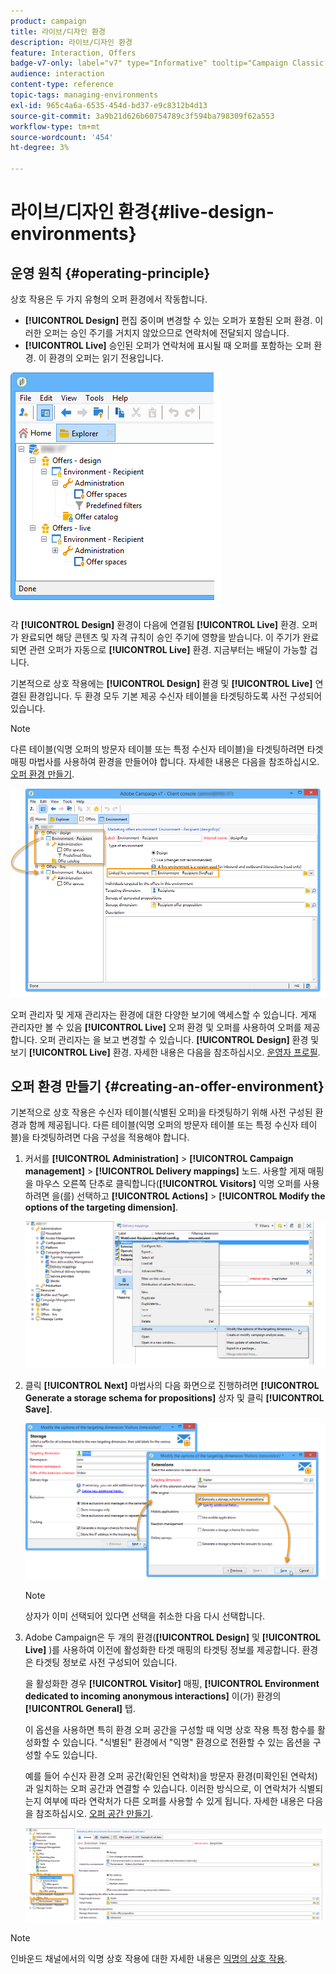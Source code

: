 ```yaml
---
product: campaign
title: 라이브/디자인 환경
description: 라이브/디자인 환경
feature: Interaction, Offers
badge-v7-only: label="v7" type="Informative" tooltip="Campaign Classic v7에만 적용"
audience: interaction
content-type: reference
topic-tags: managing-environments
exl-id: 965c4a6a-6535-454d-bd37-e9c8312b4d13
source-git-commit: 3a9b21d626b60754789c3f594ba798309f62a553
workflow-type: tm+mt
source-wordcount: '454'
ht-degree: 3%

---
```


# 라이브/디자인 환경{#live-design-environments}



## 운영 원칙 {#operating-principle}

상호 작용은 두 가지 유형의 오퍼 환경에서 작동합니다.

* **[!UICONTROL Design]** 편집 중이며 변경할 수 있는 오퍼가 포함된 오퍼 환경. 이러한 오퍼는 승인 주기를 거치지 않았으므로 연락처에 전달되지 않습니다.
* **[!UICONTROL Live]** 승인된 오퍼가 연락처에 표시될 때 오퍼를 포함하는 오퍼 환경. 이 환경의 오퍼는 읽기 전용입니다.

![](assets/offer_environments_overview_001.png)

각 **[!UICONTROL Design]** 환경이 다음에 연결됨 **[!UICONTROL Live]** 환경. 오퍼가 완료되면 해당 콘텐츠 및 자격 규칙이 승인 주기에 영향을 받습니다. 이 주기가 완료되면 관련 오퍼가 자동으로 **[!UICONTROL Live]** 환경. 지금부터는 배달이 가능할 겁니다.

기본적으로 상호 작용에는 **[!UICONTROL Design]** 환경 및 **[!UICONTROL Live]** 연결된 환경입니다. 두 환경 모두 기본 제공 수신자 테이블을 타겟팅하도록 사전 구성되어 있습니다.

>[!NOTE]
>
>다른 테이블(익명 오퍼의 방문자 테이블 또는 특정 수신자 테이블)을 타겟팅하려면 타겟 매핑 마법사를 사용하여 환경을 만들어야 합니다. 자세한 내용은 다음을 참조하십시오. [오퍼 환경 만들기](#creating-an-offer-environment).

![](assets/offer_environments_overview_002.png)

오퍼 관리자 및 게재 관리자는 환경에 대한 다양한 보기에 액세스할 수 있습니다. 게재 관리자만 볼 수 있음 **[!UICONTROL Live]** 오퍼 환경 및 오퍼를 사용하여 오퍼를 제공합니다. 오퍼 관리자는 을 보고 변경할 수 있습니다. **[!UICONTROL Design]** 환경 및 보기 **[!UICONTROL Live]** 환경. 자세한 내용은 다음을 참조하십시오. [운영자 프로필](../../interaction/using/operator-profiles.md).

## 오퍼 환경 만들기 {#creating-an-offer-environment}

기본적으로 상호 작용은 수신자 테이블(식별된 오퍼)을 타겟팅하기 위해 사전 구성된 환경과 함께 제공됩니다. 다른 테이블(익명 오퍼의 방문자 테이블 또는 특정 수신자 테이블)을 타겟팅하려면 다음 구성을 적용해야 합니다.

1. 커서를 **[!UICONTROL Administration]** > **[!UICONTROL Campaign management]** > **[!UICONTROL Delivery mappings]** 노드. 사용할 게재 매핑을 마우스 오른쪽 단추로 클릭합니다(**[!UICONTROL Visitors]** 익명 오퍼를 사용하려면 을(를) 선택하고 **[!UICONTROL Actions]** > **[!UICONTROL Modify the options of the targeting dimension]**.

   ![](assets/offer_env_anonymous_001.png)

1. 클릭 **[!UICONTROL Next]** 마법사의 다음 화면으로 진행하려면 **[!UICONTROL Generate a storage schema for propositions]** 상자 및 클릭 **[!UICONTROL Save]**.

   ![](assets/offer_env_anonymous_002.png)

   >[!NOTE]
   >
   >상자가 이미 선택되어 있다면 선택을 취소한 다음 다시 선택합니다.

1. Adobe Campaign은 두 개의 환경(**[!UICONTROL Design]** 및 **[!UICONTROL Live]** )를 사용하여 이전에 활성화한 타겟 매핑의 타겟팅 정보를 제공합니다. 환경은 타겟팅 정보로 사전 구성되어 있습니다.

   을 활성화한 경우 **[!UICONTROL Visitor]** 매핑, **[!UICONTROL Environment dedicated to incoming anonymous interactions]** 이(가) 환경의 **[!UICONTROL General]** 탭.

   이 옵션을 사용하면 특히 환경 오퍼 공간을 구성할 때 익명 상호 작용 특정 함수를 활성화할 수 있습니다. &quot;식별된&quot; 환경에서 &quot;익명&quot; 환경으로 전환할 수 있는 옵션을 구성할 수도 있습니다.

   예를 들어 수신자 환경 오퍼 공간(확인된 연락처)을 방문자 환경(미확인된 연락처)과 일치하는 오퍼 공간과 연결할 수 있습니다. 이러한 방식으로, 이 연락처가 식별되는지 여부에 따라 연락처가 다른 오퍼를 사용할 수 있게 됩니다. 자세한 내용은 다음을 참조하십시오. [오퍼 공간 만들기](../../interaction/using/creating-offer-spaces.md).

   ![](assets/offer_env_anonymous_003.png)

>[!NOTE]
>
>인바운드 채널에서의 익명 상호 작용에 대한 자세한 내용은 [익명의 상호 작용](../../interaction/using/anonymous-interactions.md).
